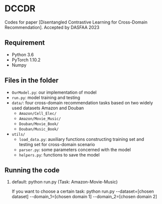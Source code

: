 # DCCDR

Codes for paper [Disentangled Contrastive Learning for Cross-Domain Recommendation].
Accepted by DASFAA 2023


## Requirement
* Python 3.6
* PyTorch 1.10.2
* Numpy


## Files in the folder
- `OurModel.py`: our implementation of model
- `run.py`: model training and testing
- `data/`: four cross-domain recommendation tasks based on two widely used datasets Amazon and Douban
    - `Amazon/Cell_Elec/`
    - `Amazon/Movie_Music/`
    - `Douban/Movie_Book/`
    - `Douban/Music_Book/`
- `utils/`
    - `load_data.py`: auxiliary functions constructing training set and testing set for cross-domain scenario
    - `parser.py`: some parameters concerned with the model
    - `helpers.py`: functions to save the model
   
   
## Running the code
1. default: python run.py (Task: Amazon-Movie-Music)
    
   If you want to choose a certain task:
   python run.py --dataset=[chosen dataset] --domain_1=[chosen domain 1] --domain_2=[chosen domain 2]
   
